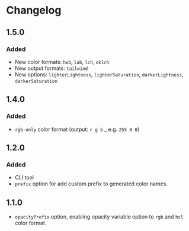 # Changelog

## 1.5.0

### Added

- New color formats: `hwb`, `lab`, `lch`, `oklch`
- New output formats: `tailwind`
- New options: `lighterLightness`, `lighterSaturation`, `darkerLightness`, `darkerSaturation`

## 1.4.0

### Added

- `rgb-only` color format (output: `r g b` \_ e.g. `255 0 0`)

## 1.2.0

### Added

- CLI tool
- `prefix` option for add custom prefix to generated color names.

## 1.1.0

- `opacityPrefix` option, enabling opacity variable option to `rgb` and `hsl` color format.
